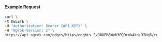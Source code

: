 <!-- Code generated for API Clients. DO NOT EDIT. -->

#### Example Request

```bash
curl \
-X DELETE \
-H "Authorization: Bearer {API_KEY}" \
-H "Ngrok-Version: 2" \
https://api.ngrok.com/edges/https/edghts_2vJ0OFM8Wxb3FQDrxk4koj3IHq6/routes/edghtsrt_2vJ0OJZxpr4TaZjSXO8ZUippbjB/user_agent_filter
```
